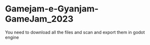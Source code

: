 # Gamejam-e-Gyanjam-GameJam_2023

You need to download all the files and scan and export them in 
godot engine

